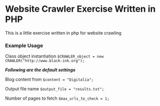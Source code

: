 
# Website Crawler Exercise Written in PHP

This is a little exercise written in php for website crawling

### Example Usage

Class object instantiation 
``$CRAWLER_object = new CRAWLER("http://www.black-ink.org");``


***Following are the default settings*** 


Blog content from
``$content = "Digitalia";``

Output file name
``$output_file = "results.txt";``
    

Number of pages to fetch
``$max_urls_to_check = 1;``    












